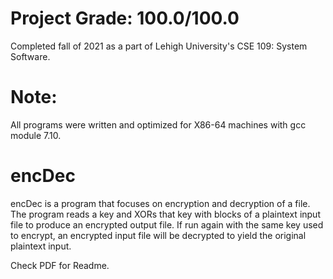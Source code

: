 # Project Grade: 100.0/100.0
Completed fall of 2021 as a part of Lehigh University's CSE 109: System Software.

# Note:
All programs were written and optimized for X86-64 machines with gcc module 7.10.

# encDec
encDec is a program that focuses on encryption and decryption of a file. The program reads a key and XORs that key with blocks of a plaintext input file to produce an encrypted output file. If run again with the same key used to encrypt, an encrypted input file will be decrypted to yield the original plaintext input.

Check PDF for Readme.
